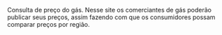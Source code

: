 Consulta de preço do gás. Nesse site os comerciantes de gás poderão publicar seus preços, assim fazendo com que os consumidores possam comparar preços por região.
